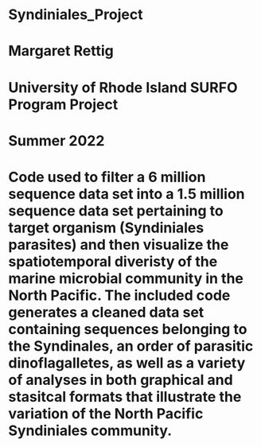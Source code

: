 # Syndiniales_Project
# Margaret Rettig
# University of Rhode Island SURFO Program Project
# Summer 2022
# Code used to filter a 6 million sequence data set into a 1.5 million sequence data set pertaining to target organism (Syndiniales parasites) and then visualize the spatiotemporal diveristy of the marine microbial community in the North Pacific. The included code generates a cleaned data set containing sequences belonging to the Syndinales, an order of parasitic dinoflagalletes, as well as a variety of analyses in both graphical and stasitcal formats that illustrate the variation of the North Pacific Syndiniales community. 
